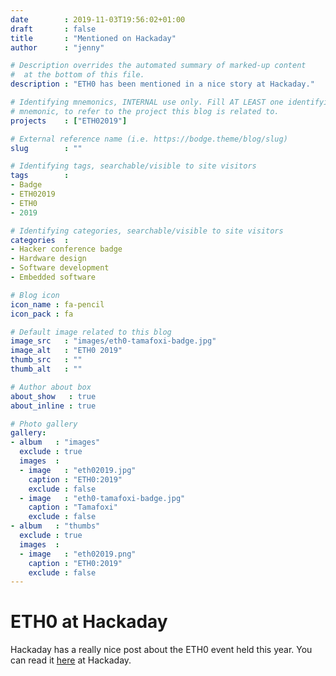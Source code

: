 ```yaml
---
date        : 2019-11-03T19:56:02+01:00
draft       : false
title       : "Mentioned on Hackaday"
author      : "jenny"

# Description overrides the automated summary of marked-up content
#  at the bottom of this file.
description : "ETH0 has been mentioned in a nice story at Hackaday."

# Identifying mnemonics, INTERNAL use only. Fill AT LEAST one identifying
# mnemonic, to refer to the project this blog is related to.
projects    : ["ETH02019"]

# External reference name (i.e. https://bodge.theme/blog/slug)
slug        : ""

# Identifying tags, searchable/visible to site visitors
tags        :
- Badge
- ETH02019
- ETH0
- 2019

# Identifying categories, searchable/visible to site visitors
categories  :
- Hacker conference badge
- Hardware design
- Software development
- Embedded software

# Blog icon
icon_name : fa-pencil
icon_pack : fa

# Default image related to this blog
image_src   : "images/eth0-tamafoxi-badge.jpg"
image_alt   : "ETH0 2019"
thumb_src   : ""
thumb_alt   : ""

# Author about box
about_show   : true
about_inline : true

# Photo gallery
gallery:
- album   : "images"
  exclude : true
  images  :
  - image   : "eth02019.jpg"
    caption : "ETH0:2019"
    exclude : false
  - image   : "eth0-tamafoxi-badge.jpg"
    caption : "Tamafoxi"
    exclude : false
- album   : "thumbs"
  exclude : true
  images  :
  - image   : "eth02019.png"
    caption : "ETH0:2019"
    exclude : false
---
```


# ETH0 at Hackaday

Hackaday has a really nice post about the ETH0 event held this year. You can read it [here](https://hackaday.com/2019/11/03/eth0-autumn-2019-tiny-camp-creative-badge/) at Hackaday.
